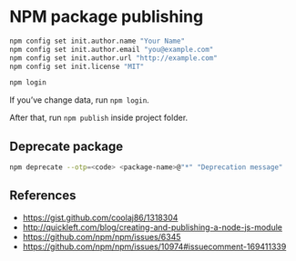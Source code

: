 # NPM package publishing

```sh
npm config set init.author.name "Your Name"
npm config set init.author.email "you@example.com"
npm config set init.author.url "http://example.com"
npm config set init.license "MIT"

npm login
```

If you’ve change data, run `npm login`.

After that, run `npm publish` inside project folder.

## Deprecate package

```sh
npm deprecate --otp=<code> <package-name>@"*" "Deprecation message"
```

## References

* https://gist.github.com/coolaj86/1318304
* http://quickleft.com/blog/creating-and-publishing-a-node-js-module
* https://github.com/npm/npm/issues/6345
* https://github.com/npm/npm/issues/10974#issuecomment-169411339
